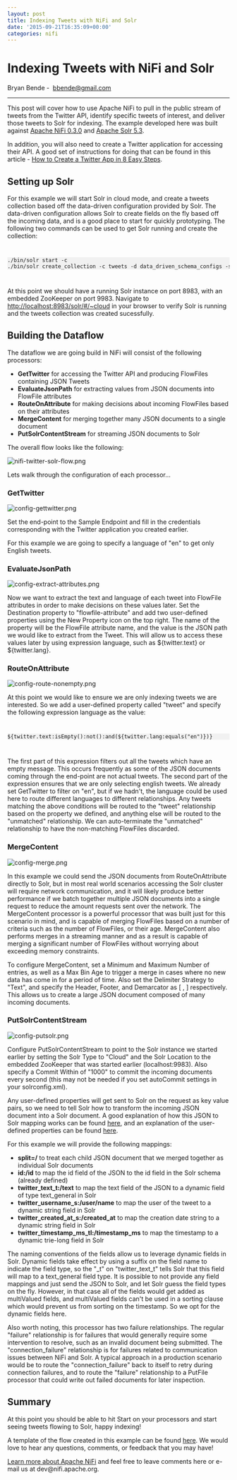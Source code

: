 ```yaml
---
layout: post
title: Indexing Tweets with NiFi and Solr
date: '2015-09-21T16:35:09+00:00'
categories: nifi
---
```

<h1>Indexing Tweets with NiFi and Solr</h1>
<p>
   <span class="author">Bryan Bende -&nbsp;</span>
   <span class="author"><a href="mailto:bbende@gmail.com">bbende@gmail.com</a></span>
</p>
<hr />

<p>
  This post will cover how to use Apache NiFi to pull in the public stream of tweets from the Twitter API, identify
  specific tweets of interest, and deliver those tweets to Solr for indexing. The example developed here was built against
  <a href="https://nifi.apache.org/download.html">Apache NiFi 0.3.0</a> and <a href="http://lucene.apache.org/solr/downloads.html">Apache Solr 5.3</a>.
</p>

<p>
  In addition, you will also need to create a Twitter application for accessing their API. A good set of instructions for
  doing that can be found in this article - <a href="http://iag.me/socialmedia/how-to-create-a-twitter-app-in-8-easy-steps/">
  How to Create a Twitter App in 8 Easy Steps</a>.
</p>

<h2>Setting up Solr</h2>

<p>
For this example we will start Solr in cloud mode, and create a tweets collection based off the data-driven configuration provided by Solr. 
The data-driven configuration allows Solr to create fields on the fly based off the incoming data, and is a good place to start for quickly prototyping. 
The following two commands can be used to get Solr running and create the collection:
</p>

<div>
<code>
<pre style="background-color: #f1f1f1">
./bin/solr start -c
./bin/solr create_collection -c tweets -d data_driven_schema_configs -shards 1 -replicationFactor 1
</pre>
</code>
</div>

<p>
  At this point we should have a running Solr instance on port 8983, with an embedded ZooKeeper on port 9983. Navigate
  to <a href="http://localhost:8983/solr/#/~cloud">http://localhost:8983/solr/#/~cloud</a> in your browser to verify Solr
  is running and the tweets collection was created sucessfully.
</p>

<h2>Building the Dataflow</h2>

<p>
  The dataflow we are going build in NiFi will consist of the following processors:
  <ul>
    <li><b>GetTwitter</b> for accessing the Twitter API and producing FlowFiles containing JSON Tweets</li>
    <li><b>EvaluateJsonPath</b> for extracting values from JSON documents into FlowFile attributes</li>
    <li><b>RouteOnAttribute</b> for making decisions about incoming FlowFiles based on their attributes</li>
    <li><b>MergeContent</b> for merging together many JSON documents to a single document</li>
    <li><b>PutSolrContentStream</b> for streaming JSON documents to Solr</li>
  </ul>
  The overall flow looks like the following:
</p>

<img src="https://blogs.apache.org/nifi/mediaresource/467b2cdd-dc71-48f4-be14-159ba3f794bc" alt="nifi-twitter-solr-flow.png"></img>

<p>
  Lets walk through the configuration of each processor...
</p>

<h3>GetTwitter</h3>

<img src="https://blogs.apache.org/nifi/mediaresource/2e77b3e6-8775-4f90-b805-7027a697aca5" alt="config-gettwitter.png"></img>

<p>
  Set the end-point to the Sample Endpoint and fill in the credentials corresponding with the Twitter application you created earlier.
</p>
<p>
  For this example we are going to specify a language of "en" to get only English tweets.
</p>

<h3>EvaluateJsonPath</h3>

<img src="https://blogs.apache.org/nifi/mediaresource/4f6bfc11-7eb6-484e-8276-ef5be176c3a6" alt="config-extract-attributes.png"></img>

<p>
  Now we want to extract the text and language of each tweet into FlowFile attributes in order to make decisions on these values later. Set the Destination property to "flowfile-attribute" and add two user-defined properties using the New Property icon on the top right. The name of the property will be the FlowFile attribute name, and the value is the JSON path we would like to extract from the Tweet. This will allow us to access these values later by using expression language, such as ${twitter.text} or ${twitter.lang}. 
</p>

<h3>RouteOnAttribute</h3>

<img src="https://blogs.apache.org/nifi/mediaresource/e70dd6c6-67df-4aef-94b4-4589964b66a8" alt="config-route-nonempty.png"></img>

<p>
  At this point we would like to ensure we are only indexing tweets we are interested. So we add a user-defined property called "tweet" and specify the following expression language as the value:
</p>

<div>
<code>
<pre style="background-color: #f1f1f1">
${twitter.text:isEmpty():not():and(${twitter.lang:equals("en")})}
</pre>
</code>
</div>

<p>
  The first part of this expression filters out all the tweets which have an empty message.  This occurs frequently as some of the JSON documents coming through the end-point are not actual tweets. 
  The second part of the expression ensures that we are only selecting english tweets. We already set GetTwitter to filter on "en", but if we hadn't, the language could be used here to route different languages to different relationships.
  Any tweets matching the above conditions will be routed to the "tweet" relationship based on the property we defined, and anything else will be routed to the "unmatched" relationship. We can auto-terminate the "unmatched" relationship to have the non-matching FlowFiles discarded.
</p>

<h3>MergeContent</h3>

<img src="https://blogs.apache.org/nifi/mediaresource/d3304c5f-7871-421c-9f49-2f766cf40662" alt="config-merge.png"></img>

<p>
 In this example we could send the JSON documents from RouteOnAttribute directly to Solr, but in most real world scenarios accessing the Solr cluster will require network communication, and it will likely produce better performance if we batch together multiple JSON documents into a single request to reduce the amount requests sent over the network. The MergeContent processor is a powerful processor that was built just for this scenario in mind, and is capable of merging FlowFiles based on a number of criteria such as the number of FlowFiles, or their age. MergeContent also performs merges in a streaming manner and as a result is capable of merging a significant number of FlowFiles without worrying about exceeding memory constraints.
</p>
<p>
 To configure MergeContent,  set a Minimum and Maximum Number of entries, as well as a Max Bin Age to trigger a merge in cases where no new data has come in for a period of time.  Also set the Delimiter Strategy to "Text", and specify the Header, Footer, and Demarcator as [ , ] respectively. This allows us to create a large JSON document composed of many incoming documents.
</p>

<h3>PutSolrContentStream</h3>

<img src="https://blogs.apache.org/nifi/mediaresource/5f3c0112-620a-4738-b60c-8087feb2d3db?" alt="config-putsolr.png"></img>

<p>
Configure PutSolrContentStream to point to the Solr instance we started earlier by setting the Solr Type to "Cloud" and the Solr Location to the embedded ZooKeeper that was started earlier (localhost:9983). Also specify a Commit Within of "1000" to commit the incoming documents every second (this may not be needed if you set autoCommit settings in your solrconfig.xml).
</p>

<p>
 Any user-defined properties will get sent to Solr on the request as key value pairs, so we need to tell Solr how to transform the incoming JSON document into a Solr document. A good explanation of how this JSON to Solr mapping works can be found 
<a href="http://lucidworks.com/blog/indexing-custom-json-data/">here</a>, and an explanation of the user-defined
 properties can be found <a href="https://nifi.apache.org/docs/nifi-docs/components/org.apache.nifi.processors.solr.PutSolrContentStream/additionalDetails.html">here</a>.
</p>

<p>
  For this example we will provide the following mappings:
  <ul>
    <li><b>split=/</b> to treat each child JSON document that we merged together as individual Solr documents</li>
    <li><b>id:/id</b> to map the id field of the JSON to the id field in the Solr schema (already defined)</li>
    <li><b>twitter_text_t:/text</b> to map the text field of the JSON to a dynamic field of type text_general in Solr</li>
    <li><b>twitter_username_s:/user/name</b> to map the user of the tweet to a dynamic string field in Solr</li>
    <li><b>twitter_created_at_s:/created_at</b> to map the creation date string to a dynamic string field in Solr</li>
    <li><b>twitter_timestamp_ms_tl:/timestamp_ms</b> to map the timestamp to a dynamic trie-long field in Solr</li>
  </ul>
</p>

<p>
The naming conventions of the fields allow us to leverage dynamic fields in Solr. Dynamic fields take effect by using a suffix on the field name to indicate the field type, so the "_t" on "twitter_text_t" tells Solr that this field will map to a text_general field type. It is possible to not provide any field mappings and just send the JSON to Solr, and let Solr guess the field types on the fly. However, in that case all of the fields would get added as multiValued fields, and multiValued fields can't be used in a sorting clause which would prevent us from sorting on the timestamp. So we opt for the dynamic fields here. 
</p>

<p>
Also worth noting, this processor has two failure relationships. The regular "failure" relationship is for failures that would generally require some intervention to resolve, such as an invalid document being submitted. The "connection_failure" relationship is for failures related to communication issues between NiFi and Solr. A typical approach in a production scenario would be to route the "connection_failure" back to itself to retry during connection failures, and to route the "failure" relationship to a PutFile processor that could write out failed documents for later inspection.
</p>

<h2>Summary</h2>

<p>
  At this point you should be able to hit Start on your processors and start seeing tweets flowing to Solr, happy indexing!
</p>

<p>
  A template of the flow created in this example can be found <a href="https://cwiki.apache.org/confluence/display/NIFI/Example+Dataflow+Templates">here</a>. We would love to hear any questions, comments, or feedback that you may have! 
</p>

<p>
  <a href="http://nifi.apache.org">Learn more about Apache NiFi</a> and feel free to leave comments here or e-mail us at dev@nifi.apache.org.
</p>
